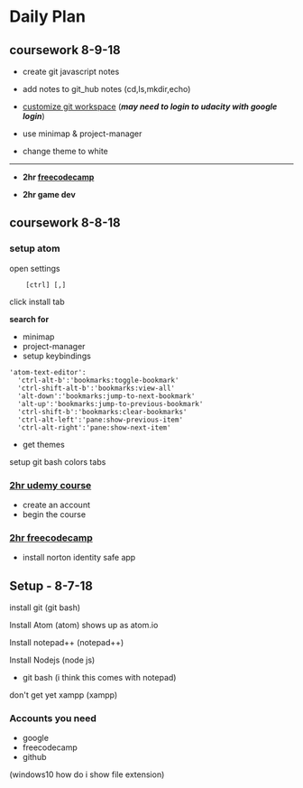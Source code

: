 # Daily Plan

## coursework 8-9-18

+ create git javascript notes
+ add notes to git_hub notes (cd,ls,mkdir,echo)

+ [customize git workspace](https://classroom.udacity.com/courses/ud775/lessons/2980038599/concepts/33417185870923)
(**_may need to login to udacity with google login_**)

+ use minimap & project-manager
+ change theme to white

***

+ **2hr [freecodecamp](https://www.freecodecamp.org/)**

+ **2hr game dev**

## coursework 8-8-18

### setup atom

open settings
```
	[ctrl] [,]
```
click install tab

**search for**
- minimap
- project-manager
- setup keybindings

```
'atom-text-editor':
  'ctrl-alt-b':'bookmarks:toggle-bookmark'
  'ctrl-shift-alt-b':'bookmarks:view-all'
  'alt-down':'bookmarks:jump-to-next-bookmark'
  'alt-up':'bookmarks:jump-to-previous-bookmark'
  'ctrl-shift-b':'bookmarks:clear-bookmarks'
  'ctrl-alt-left':'pane:show-previous-item'
  'ctrl-alt-right':'pane:show-next-item'
```
+ get themes

setup git bash
colors
tabs

### [2hr udemy course ](https://udemy.com/code-your-first-game/learn/v4/content)
+ create an account
+ begin the course

### [2hr freecodecamp](https://www.freecodecamp.org/)

+ install norton identity safe app




## Setup - 8-7-18

install git (git bash)

Install Atom (atom)
shows up as atom.io

Install notepad++ (notepad++)

Install Nodejs (node js)
- git bash (i think this comes with notepad)

don't get yet
xampp (xampp)


### Accounts you need
+ google
+ freecodecamp
+ github

(windows10 how do i show file extension)
